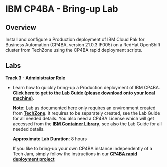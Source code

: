 # IBM CP4BA - Bring-up Lab

## Overview

Install and configure a Production deployment of IBM Cloud Pak for Business Automation (CP4BA, version 21.0.3 IF005) on a RedHat OpenShift cluster from TechZone using the CP4BA rapid deployment scripts.

## Labs

**Track 3 - Administrator Role**

- Learn how to quickly bring-up a Production deployment of IBM CP4BA. **[Click here to get to the Lab Guide (please download onto your local machine)](Lab%20Guide%20-%20Bring-up%20Lab.pdf)**.
  
  **Note:** Lab as documented here only requires an environment created from **[TechZone](https://techzone.ibm.com/collection/ibm-cloud-pak-for-business-automation-demos-and-labs-bring-up-lab)**. It requires to be separately created, see the Lab Guide for all needed details. You also need a CP4BA License which will get accessed from the **[IBM Container Library](https://myibm.ibm.com/products-services/containerlibrary)**, see also the Lab Guide for all needed details.
  
  **Approximate Lab Duration**: 8 hours
  
  If you like to bring-up your own CP4BA instance independently of a Tech Jam, simply follow the instructions in our **[CP4BA rapid deployment project](https://github.com/IBM/cp4ba-rapid-deployment)**
